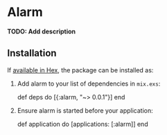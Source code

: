 # Alarm

**TODO: Add description**

## Installation

If [available in Hex](https://hex.pm/docs/publish), the package can be installed as:

  1. Add alarm to your list of dependencies in `mix.exs`:

        def deps do
          [{:alarm, "~> 0.0.1"}]
        end

  2. Ensure alarm is started before your application:

        def application do
          [applications: [:alarm]]
        end

